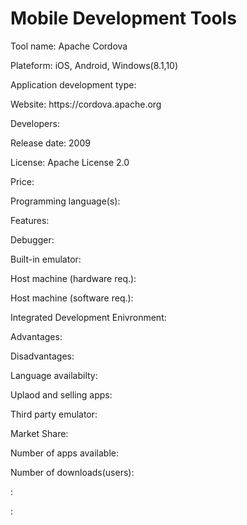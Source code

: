 <html>
<body>
  <h1>Mobile Development Tools</h1>
  <p>Tool name: Apache Cordova</p>
  <p>Plateform: iOS, Android, Windows(8.1,10)</p>
  <p>Application development type:</p>
  <p>Website: https://cordova.apache.org </p>
  <p>Developers:</p>
  <p>Release date: 2009</p>
  <p>License: Apache License 2.0</p>
  <p>Price:</p>
  <p>Programming language(s):</p>
  <p>Features:</p>
  <p>Debugger:</p>
  <p>Built-in emulator:</p>
  <p>Host machine (hardware req.):</p>
  <p>Host machine (software req.):</p>
  <p>Integrated Development Enivronment:</p>
  <p>Advantages:</p>
  <p>Disadvantages:</p>
  <p>Language availabilty:</p>
  <p>Uplaod and selling apps:</p>
  <p>Third party emulator:</p>
  <p>Market Share:</p>
  <p>Number of apps available:</p>
  <p>Number of downloads(users):</p>
  <p>:</p>
  <p>:</p>
  </body>
</html>
